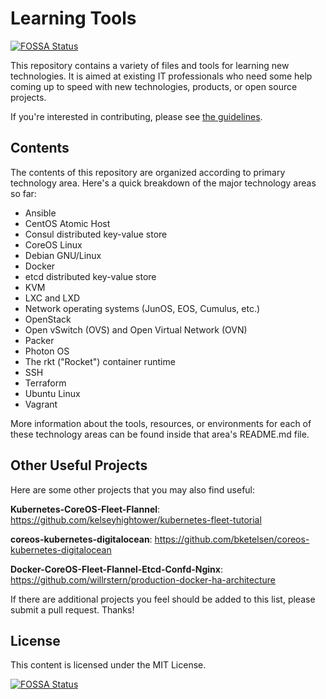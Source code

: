 # Learning Tools
[![FOSSA Status](https://app.fossa.io/api/projects/git%2Bgithub.com%2Fgodeepakm%2Flearning-tools.svg?type=shield)](https://app.fossa.io/projects/git%2Bgithub.com%2Fgodeepakm%2Flearning-tools?ref=badge_shield)


This repository contains a variety of files and tools for learning new technologies. It is aimed at existing IT professionals who need some help coming up to speed with new technologies, products, or open source projects.

If you're interested in contributing, please see [the guidelines](https://github.com/lowescott/learning-tools/blob/master/CONTRIBUTING.md).

## Contents

The contents of this repository are organized according to primary technology area. Here's a quick breakdown of the major technology areas so far:

* Ansible
* CentOS Atomic Host
* Consul distributed key-value store
* CoreOS Linux
* Debian GNU/Linux
* Docker
* etcd distributed key-value store
* KVM
* LXC and LXD
* Network operating systems (JunOS, EOS, Cumulus, etc.)
* OpenStack
* Open vSwitch (OVS) and Open Virtual Network (OVN)
* Packer
* Photon OS
* The rkt ("Rocket") container runtime
* SSH
* Terraform
* Ubuntu Linux
* Vagrant

More information about the tools, resources, or environments for each of these technology areas can be found inside that area's README.md file.

## Other Useful Projects

Here are some other projects that you may also find useful:

**Kubernetes-CoreOS-Fleet-Flannel**: https://github.com/kelseyhightower/kubernetes-fleet-tutorial

**coreos-kubernetes-digitalocean**: https://github.com/bketelsen/coreos-kubernetes-digitalocean

**Docker-CoreOS-Fleet-Flannel-Etcd-Confd-Nginx**: https://github.com/willrstern/production-docker-ha-architecture

If there are additional projects you feel should be added to this list, please submit a pull request. Thanks!

## License

This content is licensed under the MIT License.


[![FOSSA Status](https://app.fossa.io/api/projects/git%2Bgithub.com%2Fgodeepakm%2Flearning-tools.svg?type=large)](https://app.fossa.io/projects/git%2Bgithub.com%2Fgodeepakm%2Flearning-tools?ref=badge_large)